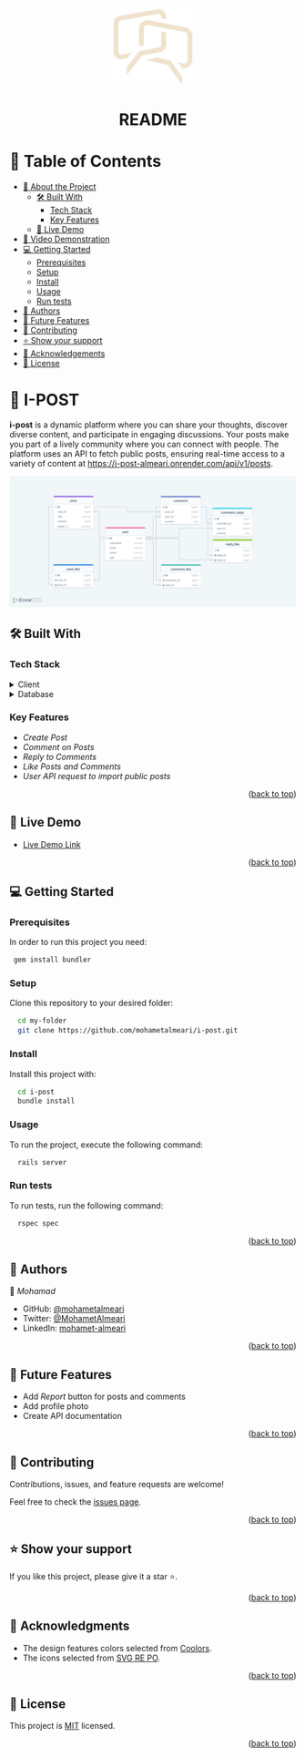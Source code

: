 
<a name="readme-top"></a>

<div align="center">
  <img src="./app/assets/images/readme-logo.png" alt="logo" width="140"  height="auto"/>
  <br/>

  <h1><b>README</b></h3>

</div>

<!-- TABLE OF CONTENTS -->

# 📗 Table of Contents

- [📖 About the Project](#about-project)
  - [🛠 Built With](#built-with)
    - [Tech Stack](#tech-stack)
    - [Key Features](#key-features)
  - [🚀 Live Demo](#live-demo)
- [🎥 Video Demonstration](#video-demo)
- [💻 Getting Started](#getting-started)
  - [Prerequisites](#prerequisites)
  - [Setup](#setup)
  - [Install](#install)
  - [Usage](#usage)
  - [Run tests](#run-tests)
- [👥 Authors](#authors)
- [🔭 Future Features](#future-features)
- [🤝 Contributing](#contributing)
- [⭐ Show your support](#support)
- [🙏 Acknowledgements](#acknowledgements)
- [📝 License](#license)

<!-- PROJECT DESCRIPTION -->

# 📖 I-POST <a name="about-project"></a>

  **i-post** is a dynamic platform where you can share your thoughts, discover diverse content, and participate in engaging discussions. Your posts make you part of a lively community where you can connect with people. The platform uses an API to fetch public posts, ensuring real-time access to a variety of content at https://i-post-almeari.onrender.com/api/v1/posts.

<img src="./app/assets/images/drawSQL-i-post-export-2023-11-28.png" alt="Schema">

## 🛠 Built With <a name="built-with"></a>

### Tech Stack <a name="tech-stack"></a>

<details>
  <summary>Client</summary>
  <ul>
    <li><a href="https://www.ruby-lang.org/en/documentation/">Ruby</a></li>
    <li><a href="https://rspec.info//">Rspec</a></li>
  </ul>
</details>

<details>
<summary>Database</summary>
  <ul>
    <li><a href="https://www.postgresql.org/">PostgreSQL</a></li>
  </ul>
</details>

<!-- Features -->

### Key Features <a name="key-features"></a>

- *Create Post*
- *Comment on Posts*
- *Reply to Comments*
- *Like Posts and Comments*
- *User API request to import public posts*

<p align="right">(<a href="#readme-top">back to top</a>)</p>

<!-- LIVE DEMO -->

## 🚀 Live Demo <a name="live-demo"></a>

 - [Live Demo Link](https://i-post-almeari.onrender.com/)

<p align="right">(<a href="#readme-top">back to top</a>)</p>

<!-- GETTING STARTED -->

## 💻 Getting Started <a name="getting-started"></a>

### Prerequisites

In order to run this project you need:

```sh
 gem install bundler
```

### Setup

Clone this repository to your desired folder:

```sh
  cd my-folder
  git clone https://github.com/mohametalmeari/i-post.git
```

### Install

Install this project with:

```sh
  cd i-post
  bundle install
```

### Usage

To run the project, execute the following command:

```sh
  rails server
```

### Run tests

To run tests, run the following command:

```sh
  rspec spec
```

<p align="right">(<a href="#readme-top">back to top</a>)</p>

<!-- AUTHORS -->

## 👥 Authors <a name="authors"></a>

👤 *Mohamad*

- GitHub: [@mohametalmeari](https://github.com/mohametalmeari)
- Twitter: [@MohametAlmeari](https://twitter.com/MohametAlmeari)
- LinkedIn: [mohamet-almeari](https://www.linkedin.com/in/mohamet-almeari)

<p align="right">(<a href="#readme-top">back to top</a>)</p>

<!-- FUTURE FEATURES -->

## 🔭 Future Features <a name="future-features"></a>

- Add *Report* button for posts and comments
- Add profile photo
- Create API documentation

<p align="right">(<a href="#readme-top">back to top</a>)</p>

<!-- CONTRIBUTING -->

## 🤝 Contributing <a name="contributing"></a>

Contributions, issues, and feature requests are welcome!

Feel free to check the [issues page](https://github.com/mohametalmeari/i-post/issues).

<p align="right">(<a href="#readme-top">back to top</a>)</p>

<!-- SUPPORT -->

## ⭐ Show your support <a name="support"></a>

If you like this project, please give it a star ⭐.

<p align="right">(<a href="#readme-top">back to top</a>)</p>

<!-- ACKNOWLEDGEMENTS -->

## 🙏 Acknowledgments <a name="acknowledgements"></a>

- The design features colors selected from [Coolors](https://coolors.co).
- The icons selected from [SVG RE PO](https://www.svgrepo.com).

<p align="right">(<a href="#readme-top">back to top</a>)</p>

<!-- LICENSE -->

## 📝 License <a name="license"></a>

This project is [MIT](MIT.md) licensed.

<p align="right">(<a href="#readme-top">back to top</a>)</p>